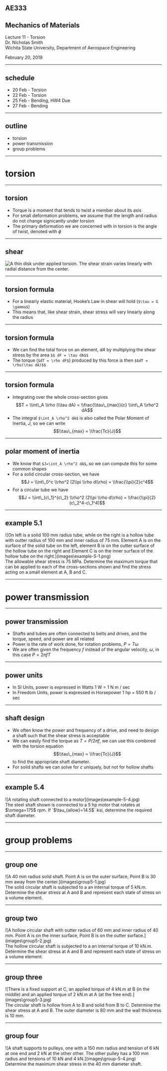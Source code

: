 
## AE333
## Mechanics of Materials
Lecture 11 - Torsion<br/>
Dr. Nicholas Smith<br/>
Wichita State University, Department of Aerospace Engineering

February 20, 2019

----

## schedule

- 20 Feb - Torsion
- 22 Feb - Torsion
- 25 Feb - Bending, HW4 Due
- 27 Feb - Bending

----
## outline
<!-- TOC START min:1 max:1 link:false update:true -->
- torsion
- power transmission
- group problems

<!-- TOC END -->

---
# torsion

----
## torsion

-   Torque is a moment that tends to twist a member about its axis
-   For small deformation problems, we assume that the length and radius do not change signicantly under torsion
-   The primary deformation we are concerned with in torsion is the angle of twist, denoted with $\phi$

----
## shear

![A thin disk under applied torsion. The shear strain varies linearly with radial distance from the center.](images\torsion-disk.jpg)<!-- .element width="40%" -->

----
## torsion formula

-   For a linearly elastic material, Hooke’s Law in shear will hold (`$\tau = G \gamma$`)
-   This means that, like shear strain, shear stress will vary linearly along the radius

----
## torsion formula

-   We can find the total force on an element, *dA* by multiplying the shear stress by the area
`$$ dF = \tau dA$$`
-   The torque (`$dT = \rho dF$`) produced by this force is then
`$$dT = \rho(\tau dA)$$`

----
## torsion formula

-   Integrating over the whole cross-section gives
$$T = \\int\_A \\rho (\\tau dA) = \\frac{\\tau\_{max}}{c} \\int\_A \\rho^2 dA$$
-   The integral `$\int_A \rho^2 dA$` is also called the Polar Moment of Inertia, *J*, so we can write
$$\\tau\_{max} = \\frac{Tc}{J}$$

----
## polar moment of inertia

-   We know that `$J=\int_A \rho^2 dA$`, so we can compute this for some common shapes
-   For a solid circular cross-section, we have
$$J = \\int\_0^c \\rho^2 (2\\pi \\rho d\\rho) = \\frac{\\pi}{2}c^4$$
-   For a circular tube we have
$$J = \\int\_{c\_1}^{c\_2} \\rho^2 (2\\pi \\rho d\\rho) = \\frac{\\pi}{2}(c\_2^4-c\_1^4)$$

----
## example 5.1

<div class="left">
![On left is a solid 100 mm radius tube, while on the right is a hollow tube with outter radius of 100 mm and inner radius of 75 mm. Element A is on the surface of the solid tube on the left, element B is on the outter surface of the hollow tube on the right and Element C is on the inner surface of the hollow tube on the right.](images\example-5-1.png)
</div>
<div class="right">
The allowable shear stress is 75 MPa. Determine the maximum torque that can be applied to each of the cross-sections shown and find the stress acting on a small element at A, B and C.
</div>

---
# power transmission

----
## power transmission

-   Shafts and tubes are often connected to belts and drives, and the torque, speed, and power are all related
-   Power is the rate of work done, for rotation problems, $P = T \omega$
-   We are often given the frequency *f* instead of the angular velocity, $\omega$, in this case $P = 2\pi f T$

----
## power units

-   In SI Units, power is expressed in Watts 1 W = 1 N m / sec
-   In Freedom Units, power is expressed in Horsepower 1 hp = 550 ft lb / sec

----
## shaft design

-   We often know the power and frequency of a drive, and need to design a shaft such that the shear stress is acceptable
-   We can easily find the torque as $T=P/2\pi f$, we can use this combined with the torsion equation
$$\\tau\_{max} = \\frac{Tc}{J}$$
to find the appropriate shaft diameter.
-   For solid shafts we can solve for *c* uniquely, but not for hollow shafts

----
## example 5.4

<div class="left">
![A rotating shaft connected to a motor](images\example-5-4.jpg)
</div>

<div class="right">
The steel shaft shown is connected to a 5 hp motor that rotates at $\omega=175$ rpm. If `$\tau_{allow}=14.5$` ksi, determine the required shaft diameter.
</div>

---
# group problems

----
## group one

<div class="left">
![A 40 mm radius solid shaft. Point A is on the outer surface, Point B is 30 mm away from the center.](images\group5-1.jpg)
</div>

<div class="right">
The solid circular shaft is subjected to a an internal torque of 5 kN.m. Determine the shear stress at A and B and represent each state of stress on a volume element.  
</div>

----
## group two

<div class="left">
  ![A hollow circular shaft with outter radius of 60 mm and inner radius of 40 mm. Point A is on the inner surface, Point B is on the outter surface.](images\group5-2.jpg)
</div>

<div class="right">
The hollow circular shaft is subjected to a an internal torque of 10 kN.m. Determine the shear stress at A and B and represent each state of stress on a volume element.  
</div>

----
## group three

<div class="left">
![There is a fixed support at C, an applied torque of 4 kN.m at B (in the middle) and an applied torque of 2 kN.m at A (at the free end).](images\group5-3.jpg)
</div>

<div class="right">
The circular shaft is hollow from A to B and solid from B to C. Determine the shear stress at A and B. The outer diameter is 80 mm and the wall thickness is 10 mm.
</div>

----
## group four

<div class="left">
![A shaft supports to pulleys, one with a 150 mm radius and tension of 6 kN at one end and 2 kN at the other other. The other pulley has a 100 mm radius and tensions of 10 kN and 4 kN.](images\group-5-4.png)
</div>

<div class="right">
Determine the maximum shear stress in the 40 mm diameter shaft.
</div>
